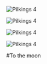 ![Pilkings 4](https://user-images.githubusercontent.com/65332951/204114125-59896ce0-bcf9-4256-bf22-008dba9b57d3.png)

![Pilkings 4](https://user-images.githubusercontent.com/65332951/204114128-59666f92-7347-4e83-bcf3-c0054d1fe7d2.png)

![Pilkings 4](https://user-images.githubusercontent.com/65332951/204114129-c1eb3b10-fd10-4a4a-aa10-a32caadef12d.png)

![Pilkings 4](https://user-images.githubusercontent.com/65332951/204114130-06457953-bb0c-4c3e-9fcf-43db11741f21.png)



#To the moon
